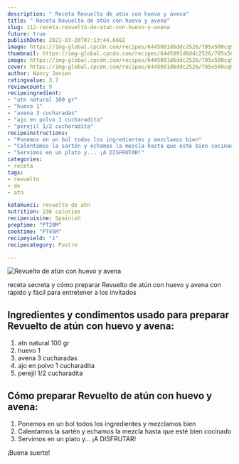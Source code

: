 ```yaml
---
description: " Receta Revuelto de atún con huevo y avena"
title: " Receta Revuelto de atún con huevo y avena"
slug: 112-receta-revuelto-de-atun-con-huevo-y-avena
future: true
publishDate: 2021-03-20T07:13:44.668Z
image: https://img-global.cpcdn.com/recipes/6445091d6ddc2526/705x500cq90/revuelto-de-atun-con-huevo-y-avena-foto-principal.jpg
thumbnail: https://img-global.cpcdn.com/recipes/6445091d6ddc2526/705x500cq90/revuelto-de-atun-con-huevo-y-avena-foto-principal.jpg
image: https://img-global.cpcdn.com/recipes/6445091d6ddc2526/705x500cq90/revuelto-de-atun-con-huevo-y-avena-foto-principal.jpg
cover: https://img-global.cpcdn.com/recipes/6445091d6ddc2526/705x500cq90/revuelto-de-atun-con-huevo-y-avena-foto-principal.jpg
author: Nancy Jensen
ratingvalue: 3.7
reviewcount: 9
recipeingredient:
- "atn natural 100 gr"
- "huevo 1"
- "avena 3 cucharadas"
- "ajo en polvo 1 cucharadita"
- "perejil 1/2 cucharadita"
recipeinstructions:
- "Ponemos en un bol todos los ingredientes y mezclamos bien"
- "Calentamos la sartén y echamos la mezcla hasta que esté bien cocinado"
- "Servimos en un plato y... ¡A DISFRUTAR!"
categories:
- receta
tags:
- revuelto
- de
- atn

katakunci: revuelto de atn 
nutrition: 236 calories
recipecuisine: Spainish
preptime: "PT20M"
cooktime: "PT45M"
recipeyield: "1"
recipecategory: Postre

---
```



![Revuelto de atún con huevo y avena](https://img-global.cpcdn.com/recipes/6445091d6ddc2526/705x500cq90/revuelto-de-atun-con-huevo-y-avena-foto-principal.jpg)

receta secreta y cómo preparar Revuelto de atún con huevo y avena con rápido y fácil para entretener a los invitados

<!--inarticleads1-->

## Ingredientes y condimentos usado para preparar Revuelto de atún con huevo y avena:

1. atn natural 100 gr
1. huevo 1
1. avena 3 cucharadas
1. ajo en polvo 1 cucharadita
1. perejil 1/2 cucharadita



<!--inarticleads2-->

## Cómo preparar Revuelto de atún con huevo y avena:

1. Ponemos en un bol todos los ingredientes y mezclamos bien
1. Calentamos la sartén y echamos la mezcla hasta que esté bien cocinado
1. Servimos en un plato y... ¡A DISFRUTAR!



¡Buena suerte!

